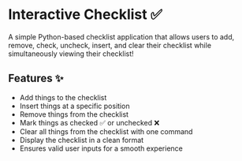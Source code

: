 # Interactive Checklist ✅  

A simple Python-based checklist application that allows users to add, remove, check, uncheck, insert, and clear their checklist while simultaneously viewing their checklist!  

## Features ✨
- Add things to the checklist
- Insert things at a specific position
- Remove things from the checklist
- Mark things as checked ✅ or unchecked ❌
- Clear all things from the checklist with one command
- Display the checklist in a clean format
- Ensures valid user inputs for a smooth experience
